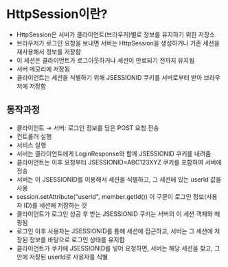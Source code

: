 # HttpSession이란?

* HttpSession은 서버가 클라이언트(브라우저)별로 정보를 유지하기 위한 저장소
* 브라우저가 로그인 요청을 보내면 서버는 HttpSession을 생성하거나 기존 세션을 재사용해서 정보를 저장함
* 이 세션은 클라이언트가 로그아웃하거나 세션이 만료되기 전까지 유지됨
* 서버 메모리에 저장됨
* 클라이언트는 세션을 식별하기 위해 JSESSIONID 쿠키를 서버로부터 받아 브라우저에 저장함

## 동작과정
* 클라이언트 → 서버: 로그인 정보를 담은 POST 요청 전송
* 컨트롤러 실행
* 서비스 실행
* 서버는 클라이언트에게 LoginResponse와 함께 JSESSIONID 쿠키를 내려줌
* 클라이언트는 이후 요청부터 JSESSIONID=ABC123XYZ 쿠키를 포함하여 서버에 전송
* 서버는 이 JSESSIONID를 이용해서 세션을 식별하고, 그 세션에 있는 userId 값을 사용
* session.setAttribute("userId", member.getId()) 이 구문이 로그인 정보(사용자 ID)를 세션에 저장하는 것
* 클라이언트가 로그인 성공 후 받는 JSESSIONID 쿠키는 서버의 이 세션 객체와 매핑됨
* 로그인 이후 사용자는 JSESSIONID를 통해 세션에 접근하고, 서버는 그 세션에 저장된 정보를 바탕으로 로그인 상태를 유지함
* 클라이언트가 쿠키에 JSESSIONID를 넣어 요청하면, 서버는 해당 세션을 찾고, 그 안에 저장된 userId로 사용자를 식별
